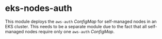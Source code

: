 # eks-nodes-auth

This module deploys the `aws-auth` *ConfigMap* for self-managed nodes in an EKS cluster.
This needs to be a separate module due to the fact that all self-managed nodes require only one `aws-auth` *ConfigMap*.
